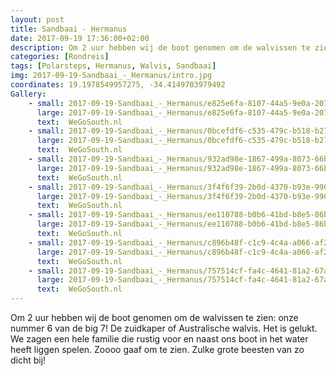 ```yaml
---
layout: post
title: Sandbaai - Hermanus 
date: 2017-09-19 17:36:00+02:00
description: Om 2 uur hebben wij de boot genomen om de walvissen te zien - onze nummer 6 van de big 7! 
categories: [Rondreis]
tags: [Polarsteps, Hermanus, Walvis, Sandbaai]
img: 2017-09-19-Sandbaai_-_Hermanus/intro.jpg
coordinates: 19.1978549957275, -34.4149703979492
Gallery:
    - small: 2017-09-19-Sandbaai_-_Hermanus/e825e6fa-8107-44a5-9e0a-207af4fc3621_large_image.jpg
      large: 2017-09-19-Sandbaai_-_Hermanus/e825e6fa-8107-44a5-9e0a-207af4fc3621_large_image.jpg
      text:  WeGoSouth.nl
    - small: 2017-09-19-Sandbaai_-_Hermanus/0bcefdf6-c535-479c-b518-b27a34468c81_large_image.jpg
      large: 2017-09-19-Sandbaai_-_Hermanus/0bcefdf6-c535-479c-b518-b27a34468c81_large_image.jpg
      text:  WeGoSouth.nl
    - small: 2017-09-19-Sandbaai_-_Hermanus/932ad98e-1867-499a-8073-66bea60aaf94_large_image.jpg
      large: 2017-09-19-Sandbaai_-_Hermanus/932ad98e-1867-499a-8073-66bea60aaf94_large_image.jpg
      text:  WeGoSouth.nl
    - small: 2017-09-19-Sandbaai_-_Hermanus/3f4f6f39-2b0d-4370-b93e-9903f5113810_large_image.jpg
      large: 2017-09-19-Sandbaai_-_Hermanus/3f4f6f39-2b0d-4370-b93e-9903f5113810_large_image.jpg
      text:  WeGoSouth.nl
    - small: 2017-09-19-Sandbaai_-_Hermanus/ee110788-b0b6-41bd-b8e5-86beae170cea_large_image.jpg
      large: 2017-09-19-Sandbaai_-_Hermanus/ee110788-b0b6-41bd-b8e5-86beae170cea_large_image.jpg
      text:  WeGoSouth.nl
    - small: 2017-09-19-Sandbaai_-_Hermanus/c896b48f-c1c9-4c4a-a066-af2457da02ce_large_image.jpg
      large: 2017-09-19-Sandbaai_-_Hermanus/c896b48f-c1c9-4c4a-a066-af2457da02ce_large_image.jpg
      text:  WeGoSouth.nl
    - small: 2017-09-19-Sandbaai_-_Hermanus/757514cf-fa4c-4641-81a2-67af1de5bd48_large_image.jpg
      large: 2017-09-19-Sandbaai_-_Hermanus/757514cf-fa4c-4641-81a2-67af1de5bd48_large_image.jpg
      text:  WeGoSouth.nl
---
```

Om 2 uur hebben wij de boot genomen om de walvissen te zien: onze nummer 6 van de big 7! 
De zuidkaper of Australische  walvis. Het is gelukt. We zagen een hele familie die rustig voor en naast ons boot in het water heeft liggen spelen. Zoooo gaaf om te zien. Zulke grote beesten van zo dicht bij! 